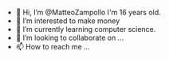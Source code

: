 - 👋 Hi, I’m @MatteoZampollo I'm 16 years old. 
- 👀 I’m interested to make money 
- 🌱 I’m currently learning computer science.
- 💞️ I’m looking to collaborate on ...
- 📫 How to reach me ...

<!---
MatteoZampollo/MatteoZampollo is a ✨ special ✨ repository because its `README.md` (this file) appears on your GitHub profile.
You can click the Preview link to take a look at your changes.
--->

